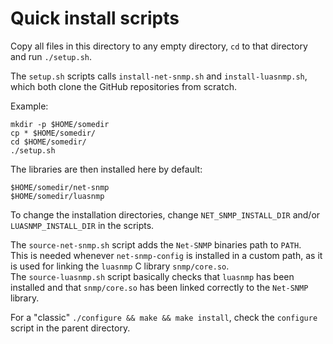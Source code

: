 # Quick install scripts

Copy all files in this directory to any empty directory, `cd` to that directory and run `./setup.sh`.

The `setup.sh` scripts calls `install-net-snmp.sh` and `install-luasnmp.sh`, which both clone the GitHub repositories from scratch.

Example:

    mkdir -p $HOME/somedir
    cp * $HOME/somedir/
    cd $HOME/somedir/
    ./setup.sh

The libraries are then installed here by default:

    $HOME/somedir/net-snmp
    $HOME/somedir/luasnmp

To change the installation directories, change `NET_SNMP_INSTALL_DIR` and/or `LUASNMP_INSTALL_DIR` in the scripts.

The `source-net-snmp.sh` script adds the `Net-SNMP` binaries path to `PATH`.  
This is needed whenever `net-snmp-config` is installed in a custom path, as it is used for linking the `luasnmp` C library `snmp/core.so`.  
The `source-luasnmp.sh` script basically checks that `luasnmp` has been installed and that `snmp/core.so` has been linked correctly to the `Net-SNMP` library.

For a "classic" `./configure && make && make install`, check the `configure` script in the parent directory.
